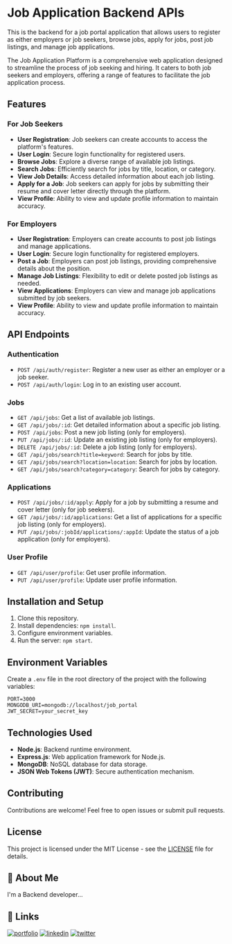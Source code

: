 
# Job Application Backend APIs

This is the backend for a job portal application that allows users to register as either employers or job seekers, browse jobs, apply for jobs, post job listings, and manage job applications.

The Job Application Platform is a comprehensive web application designed to streamline the process of job seeking and hiring. It caters to both job seekers and employers, offering a range of features to facilitate the job application process.

## Features

### For Job Seekers
- **User Registration**: Job seekers can create accounts to access the platform's features.
- **User Login**: Secure login functionality for registered users.
- **Browse Jobs**: Explore a diverse range of available job listings.
- **Search Jobs**: Efficiently search for jobs by title, location, or category.
- **View Job Details**: Access detailed information about each job listing.
- **Apply for a Job**: Job seekers can apply for jobs by submitting their resume and cover letter directly through the platform.
- **View Profile**: Ability to view and update profile information to maintain accuracy.

### For Employers
- **User Registration**: Employers can create accounts to post job listings and manage applications.
- **User Login**: Secure login functionality for registered employers.
- **Post a Job**: Employers can post job listings, providing comprehensive details about the position.
- **Manage Job Listings**: Flexibility to edit or delete posted job listings as needed.
- **View Applications**: Employers can view and manage job applications submitted by job seekers.
- **View Profile**: Ability to view and update profile information to maintain accuracy.






## API Endpoints

### Authentication

- `POST /api/auth/register`: Register a new user as either an employer or a job seeker.
- `POST /api/auth/login`: Log in to an existing user account.

### Jobs

- `GET /api/jobs`: Get a list of available job listings.
- `GET /api/jobs/:id`: Get detailed information about a specific job listing.
- `POST /api/jobs`: Post a new job listing (only for employers).
- `PUT /api/jobs/:id`: Update an existing job listing (only for employers).
- `DELETE /api/jobs/:id`: Delete a job listing (only for employers).
- `GET /api/jobs/search?title=keyword`: Search for jobs by title.
- `GET /api/jobs/search?location=location`: Search for jobs by location.
- `GET /api/jobs/search?category=category`: Search for jobs by category.

### Applications

- `POST /api/jobs/:id/apply`: Apply for a job by submitting a resume and cover letter (only for job seekers).
- `GET /api/jobs/:id/applications`: Get a list of applications for a specific job listing (only for employers).
- `PUT /api/jobs/:jobId/applications/:appId`: Update the status of a job application (only for employers).

### User Profile

- `GET /api/user/profile`: Get user profile information.
- `PUT /api/user/profile`: Update user profile information.

## Installation and Setup

1. Clone this repository.
2. Install dependencies: `npm install`.
3. Configure environment variables.
4. Run the server: `npm start`.

## Environment Variables

Create a `.env` file in the root directory of the project with the following variables:

```
PORT=3000
MONGODB_URI=mongodb://localhost/job_portal
JWT_SECRET=your_secret_key
```

## Technologies Used
- **Node.js**: Backend runtime environment.
- **Express.js**: Web application framework for Node.js.
- **MongoDB**: NoSQL database for data storage.
- **JSON Web Tokens (JWT)**: Secure authentication mechanism.
## Contributing

Contributions are welcome! Feel free to open issues or submit pull requests.

## License

This project is licensed under the MIT License - see the [LICENSE](LICENSE) file for details.

## 🚀 About Me
I'm a Backend developer...


## 🔗 Links
[![portfolio](https://img.shields.io/badge/my_portfolio-000?style=for-the-badge&logo=ko-fi&logoColor=white)](https://katherineoelsner.com/)
[![linkedin](https://img.shields.io/badge/linkedin-0A66C2?style=for-the-badge&logo=linkedin&logoColor=white)](https://www.linkedin.com/in/suraj-mendhe-569879233/?original_referer=https%3A%2F%2Fsearch%2Eyahoo%2Ecom%2F&originalSubdomain=in)
[![twitter](https://img.shields.io/badge/twitter-1DA1F2?style=for-the-badge&logo=twitter&logoColor=white)](https://twitter.com/)

